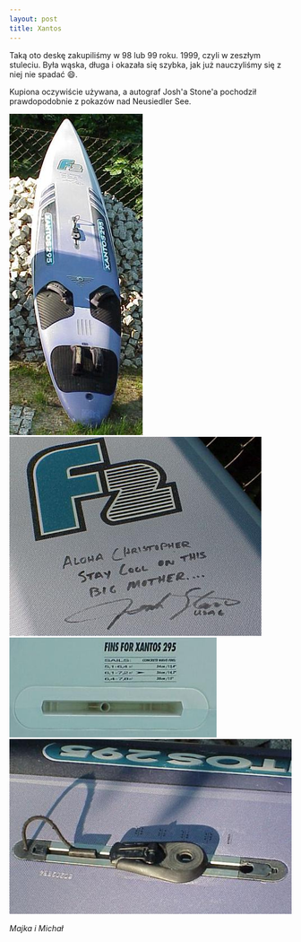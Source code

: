 ```yaml
---
layout: post
title: Xantos
---
```


Taką oto deskę zakupiliśmy w 98 lub 99 roku. 1999, czyli w zeszłym stuleciu. Była wąska, długa i okazała się szybka, jak już nauczyliśmy się z niej nie spadać :smile:.

Kupiona oczywiście używana, a autograf Josh'a Stone'a pochodził prawdopodobnie z pokazów nad Neusiedler See.

![Stay cool on this Big Mother](https://raw.githubusercontent.com/naspocie/blog/master/images/1999-1-1-Xantos/xantos1.jpg "Stay cool on this Big Mother")
![Stay cool on this Big Mother](https://raw.githubusercontent.com/naspocie/blog/master/images/1999-1-1-Xantos/xantos2.jpg "Stay cool on this Big Mother")
![Stay cool on this Big Mother](https://raw.githubusercontent.com/naspocie/blog/master/images/1999-1-1-Xantos/xantos3.jpg "Stay cool on this Big Mother")
![Stay cool on this Big Mother](https://raw.githubusercontent.com/naspocie/blog/master/images/1999-1-1-Xantos/xantos4.jpg "Stay cool on this Big Mother")

_Majka i Michał_
